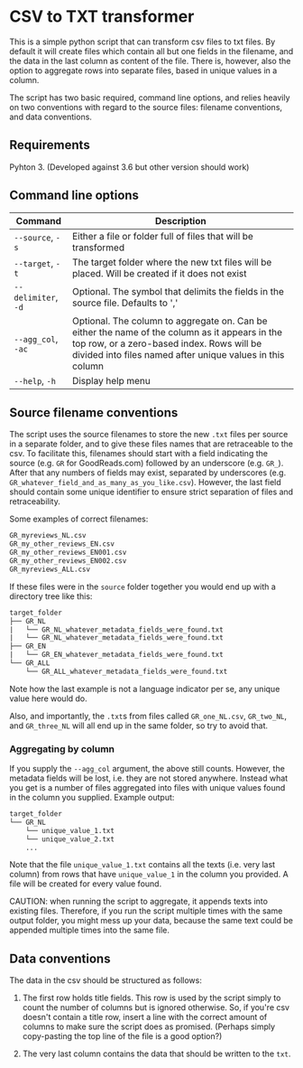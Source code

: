 # CSV to TXT transformer

This is a simple python script that can transform csv files to txt files. By default it will create files which contain all but one fields in the filename, and the data in the last column as content of the file. There is, however, also the option to aggregate rows into separate files,
based in unique values in a column.

The script has two basic required, command line options, and relies heavily on two conventions with regard to the source files: filename conventions, and data conventions.

## Requirements

Pyhton 3. (Developed against 3.6 but other version should work)

## Command line options

| Command | Description |
| ------- | ---------- |
|`--source`, `-s` | Either a file or folder full of files that will be transformed |
| `--target`, `-t` | The target folder where the new txt files will be placed. Will be created if it does not exist |
| `--delimiter`, `-d` | Optional. The symbol that delimits the fields in the source file. Defaults to ',' |
| `--agg_col`, `-ac` | Optional. The column to aggregate on. Can be either the name of the column as it appears in the top row, or a zero-based index. Rows will be divided into files named after unique values in this column |
| `--help`, `-h` | Display help menu |

## Source filename conventions

The script uses the source filenames to store the new `.txt` files per source in a separate folder, and to give these files names that are retraceable to the csv. To facilitate this, filenames should start with a field indicating the source (e.g. `GR` for GoodReads.com) followed by an underscore (e.g. `GR_`). After that any numbers of fields may exist, separated by underscores (e.g. `GR_whatever_field_and_as_many_as_you_like.csv`). However, the last field should contain some unique identifier to ensure strict separation of files and retraceability.

Some examples of correct filenames:

```txt
GR_myreviews_NL.csv
GR_my_other_reviews_EN.csv
GR_my_other_reviews_EN001.csv
GR_my_other_reviews_EN002.csv
GR_myreviews_ALL.csv
```

If these files were in the `source` folder together you would end up with a directory tree like this:

```txt
target_folder
├── GR_NL
|   └── GR_NL_whatever_metadata_fields_were_found.txt
|   └── GR_NL_whatever_metadata_fields_were_found.txt
├── GR_EN
|   └── GR_EN_whatever_metadata_fields_were_found.txt
└── GR_ALL
    └── GR_ALL_whatever_metadata_fields_were_found.txt
```

Note how the last example is not a language indicator per se, any unique value here would do.

Also, and importantly, the `.txt`s from files called `GR_one_NL.csv`, `GR_two_NL`, and `GR_three_NL` will all end up in the same folder, so try to avoid that.

### Aggregating by column

If you supply the `--agg_col` argument, the above still counts. However, the metadata fields will be lost, i.e. they are not stored anywhere.
Instead what you get is a number of files aggregated into files with unique values found in the column you supplied. Example output:

```txt
target_folder
└── GR_NL
    └── unique_value_1.txt
    └── unique_value_2.txt
    ...
```

Note that the file `unique_value_1.txt` contains all the texts (i.e. very last column) from rows that have `unique_value_1` in the column you provided. A file will be created for every value found.

CAUTION: when running the script to aggregate, it appends texts into existing files. Therefore, if you run the script multiple times with the same output folder, you might mess up your data, because the same text could be appended multiple times into the same file.

## Data conventions

The data in the csv should be structured as follows:

1) The first row holds title fields. This row is used by the script simply to count the number of columns but is ignored otherwise. So, if you're csv doesn't contain a title row, insert a line with the correct amount of columns to make sure the script does as promised. (Perhaps simply copy-pasting the top line of the file is a good option?)

2) The very last column contains the data that should be written to the `txt`.
